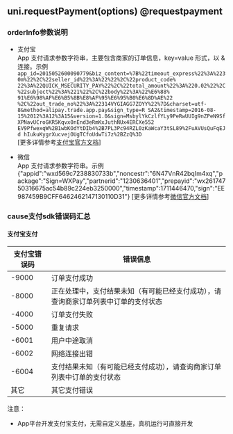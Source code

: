## uni.requestPayment(options) @requestpayment

<!-- UTSAPIJSON.requestPayment.description -->

<!-- UTSAPIJSON.requestPayment.param -->

### orderInfo参数说明

 - 支付宝<br>
  App 支付请求参数字符串，主要包含商家的订单信息，key=value 形式，以 & 连接。示例
  `app_id=2015052600090779&biz_content=%7B%22timeout_express%22%3A%2230m%22%2C%22seller_id%22%3A%22%22%2C%22product_code%
  22%3A%22QUICK_MSECURITY_PAY%22%2C%22total_amount%22%3A%220.02%22%2C%22subject%22%3A%221%22%2C%22body%22%3A%22%E6%88%
  91%E6%98%AF%E6%B5%8B%E8%AF%95%E6%95%B0%E6%8D%AE%22
  %2C%22out_trade_no%22%3A%22314VYGIAGG7ZOYY%22%7D&charset=utf-8&method=alipay.trade.app.pay&sign_type=R
  SA2&timestamp=2016-08-15%2012%3A12%3A15&version=1.0&sign=MsbylYkCzlfYLy9PeRwUUIg9nZPeN9SfXPNavUCroGKR5Kqvx0nEnd3eRmKxJuthNUx4ERCXe552
  EV9PfwexqW%2B1wbKOdYtDIb4%2B7PL3Pc94RZL0zKaWcaY3tSL89%2FuAVUsQuFqEJd
  hIukuKygrXucvejOUgTCfoUdwTi7z%2BZzQ%3D`<br>
  [更多详情参考[支付宝官方文档](https://opendocs.alipay.com/open/204/105296?pathHash=22ed0058&ref=api)]

-  微信<br>
  App 支付请求参数字符串。示例
{"appid":"wxd569c7238830733b","noncestr":"6N47VnR42bqIm4xq","package":"Sign=WXPay","partnerid":"1230636401","prepayid":"wx26174750316675ac54b89c224eb3250000","timestamp":1711446470,"sign":"EE987459B9CFF6462462147130110D31"}
  [更多详情参考[微信官方文档]( https://pay.weixin.qq.com/wiki/doc/api/wxa/wxa_api.php?chapter=9_1)]


<!-- UTSAPIJSON.requestPayment.returnValue -->

<!-- UTSAPIJSON.requestPayment.compatibility -->

<!-- UTSAPIJSON.requestPayment.tutorial -->

### cause支付sdk错误码汇总

#### 支付宝支付  
| 支付宝错误码 | 错误信息 |
|---|---|
| -9000 | 订单支付成功 |
| -8000 | 正在处理中，支付结果未知（有可能已经支付成功），请查询商家订单列表中订单的支付状态 |
| -4000 | 订单支付失败 |
| -5000 | 重复请求 |
| -6001 | 用户中途取消 |
| -6002 | 网络连接出错 |
| -6004 | 支付结果未知（有可能已经支付成功），请查询商家订单列表中订单的支付状态 |
|  其它  | 其它支付错误 |

注意：
- App平台开发支付宝支付，无需自定义基座，真机运行可直接开发

<!-- UTSAPIJSON.requestPayment.example -->

<!-- UTSAPIJSON.general_type.name -->

<!-- UTSAPIJSON.general_type.param -->
